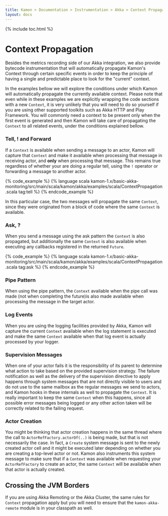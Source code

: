 ```yaml
---
title: Kamon > Documentation > Instrumentation > Akka > Context Propagation
layout: docs
---
```


{% include toc.html %}

Context Propagation
===================

Besides the metrics recording side of our Akka integration, we also provide bytecode instrumentation that will
automatically propagate Kamon's Context through certain specific events in order to keep the principle of having a
single and predictable place to look for the "current" context.

In the examples bellow we will explore the conditions under which Kamon will automatically propagate the currently
available context. Please note that even while in these examples we are explicitly wrapping the code sections with a new
`Context`, it is very unlikely that you will need to do so yourself if you are using other supported toolkits such
as Akka HTTP and Play Framework. You will commonly need a context to be present only when the first event is generated
and then Kamon will take care of propagating the `Context` to all related events, under the conditions explained bellow.


### Tell, ! and Forward ###

If a `Context` is available when sending a message to an actor, Kamon will capture that `Context` and make it
available when processing that message in receiving actor, and __only__ when processing that message. This remains true
regardless of whether your are doing a regular tell, using the `!` operator or forwarding a message to another actor.

{% code_example %}
{%   language scala kamon-1.x/basic-akka-monitoring/src/main/scala/kamon/akka/examples/scala/ContextPropagation.scala tag:tell %}
{% endcode_example %}

In this particular case, the two messages will propagate the same `Context`, since they were originated from a block of
code where the same `Context` is available.


### Ask, ? ###

When you send a message using the ask pattern the `Context` is also propagated, but additionally the same `Context`
is also available when executing any callbacks registered in the returned `Future`.

{% code_example %}
{%   language scala kamon-1.x/basic-akka-monitoring/src/main/scala/kamon/akka/examples/scala/ContextPropagation.scala tag:ask %}
{% endcode_example %}


### Pipe Pattern ###

When using the pipe pattern, the `Context` available when the pipe call was made (not when completing the future)is also
made available when processing the message in the target actor.


### Log Events ###

When you are using the logging facilities provided by Akka, Kamon will capture the current `Context` available when the
log statement is executed and make the same `Context` available when that log event is actually processed by your logger.


### Supervision Messages ###

When one of your actor fails it is the responsibility of its parent to determine what action to take based on the
provided supervision strategy. The failure notification as well as the delivery of the supervision directive to apply
happens through system messages that are not directly visible to users and do not use to the same mailbox as the regular
messages we send to actors, and Kamon hooks in these internals as well to propagate the `Context`. It is really
important to keep the same `Context` when this happens, since all possible error messages being logged or any other
action taken will be correctly related to the failing request.


### Actor Creation ###

You might be thinking that actor creation happens in the same thread where the call to `ActorRefFactory.actorOf(..)` is
being made, but that is not necessarily the case. In fact, a `Create` system message is sent to the newly created actor cell
and it might be executed later depending on whether you are creating a top-level actor or not. Kamon also instruments this
system message to make sure that if a `Context` was available when requesting your `ActorRefFactory` to create an
actor, the same `Context` will be available when that actor is actually created.



Crossing the JVM Borders
------------------------

If you are using Akka Remoting or the Akka Cluster, the same rules for `Context` propagation apply but you will
need to ensure that the `kamon-akka-remote` module is in your classpath as well.
